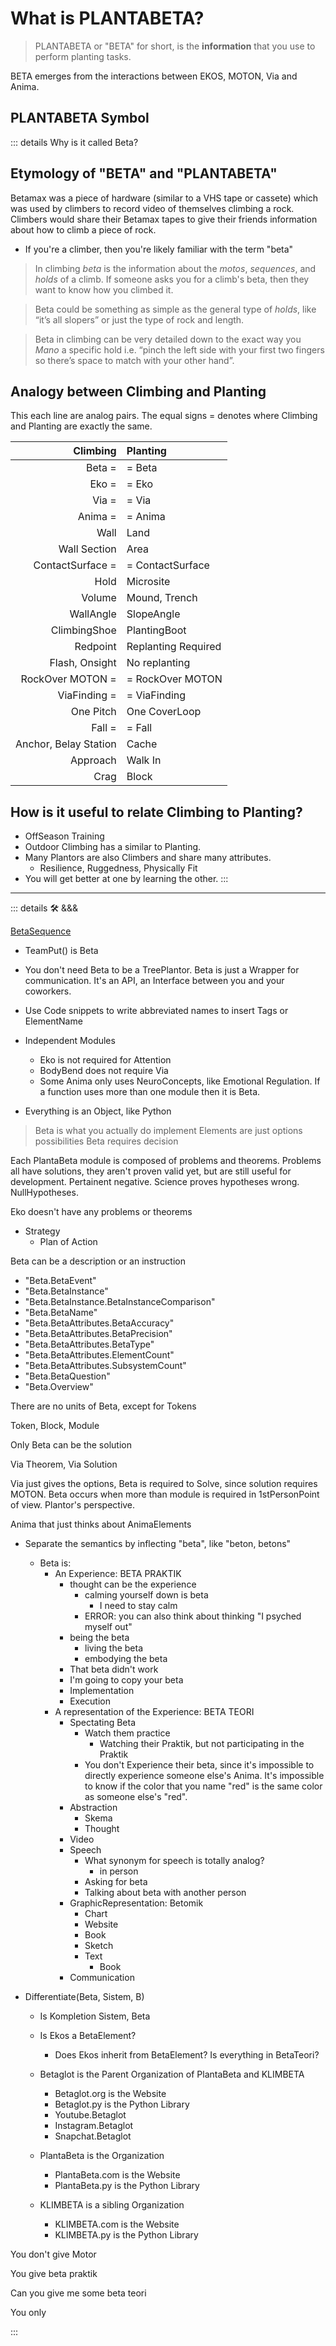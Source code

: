 # <beta>What is PLANTABETA?</beta>

> PLANTABETA or "BETA" for short, is the **information** that you use to perform planting tasks.

<beta>BETA</beta> emerges from the interactions between <ekos>EKOS</ekos>, <motor>MOTON</motor>, <via>Via</via> and <anima>Anima</anima>.

## <beta>PLANTABETA Symbol</beta>

::: details Why is it called <beta>Beta</beta>?

## Etymology of "<beta>BETA</beta>" and "<beta>PLANTABETA</beta>"

Betamax was a piece of hardware (similar to a VHS tape or cassete) which was used by climbers to record video of themselves climbing a rock. Climbers would share their Betamax tapes to give their friends information about how to climb a piece of rock.  

- If you're a climber, then you're likely familiar with the term "beta"

> In climbing _beta_ is the information about the _motos_, _sequences_, and _holds_ of a climb. If someone asks you for a climb's beta, then they want to know how you climbed it.

> Beta could be something as simple as the general type of _holds_, like “it’s all slopers” or just the type of rock and length.

> Beta in climbing can be very detailed down to the exact way you _Mano_ a specific hold i.e. “pinch the left side with your first two fingers so there’s space to match with your other hand”.

## Analogy between Climbing and Planting

This each line are analog pairs. The equal signs = denotes where Climbing and Planting are exactly the same.

|                         **Climbing** | **Planting**                      |
| -----------------------------------: | :-------------------------------- |
|                  <beta>Beta</beta> = | = <beta>Beta</beta>               |
|                     <ekos>Eko</ekos> = | = <ekos>Eko</ekos>                  |
|               <via>Via</via> = | = <via>Via</via>            |
|               <anima>Anima</anima> = | = <anima>Anima</anima>            |
|                      <ekos>Wall</ekos> | <ekos>Land</ekos>                   |
|              <ekos>Wall Section</ekos> | <ekos>Area</ekos>                  |
|      <via>ContactSurface</via> = | = <via>ContactSurface</via>   |
|                  <via>Hold</via> | <via>Microsite</via>          |
|                    <ekos>Volume</ekos> | <ekos>Mound, Trench</ekos>          |
|                 <ekos>WallAngle</ekos> | <ekos>SlopeAngle</ekos>             |
|            <motor>ClimbingShoe</motor> | <motor>PlantingBoot</motor>         |
|                <beta>Redpoint</beta> | <beta>Replanting Required </beta> |
|          <beta>Flash, Onsight</beta> | <beta>No replanting </beta>       |
|         <motor>RockOver MOTON </motor>= | = <motor>RockOver MOTON </motor>     |
|        <via>ViaFinding</via> = | = <via>ViaFinding</via>     |
|             <via>One Pitch</via> | <via>One CoverLoop </via>      |
|                  <motor>Fall</motor> = | = <motor>Fall</motor>               |
| <via>Anchor, Belay Station</via> | <via>Cache</via>              |
|              <via>Approach</via> | <via>Walk In </via>           |
|                     <ekos>Crag </ekos> | <ekos> Block</ekos>                 |

## How is it useful to relate Climbing to Planting?

- OffSeason Training
- Outdoor Climbing has a similar to Planting.
- Many Plantors are also Climbers and share many attributes.
    - Resilience, Ruggedness, Physically Fit
- You will get better at one by learning the other.
:::

---

<!-- =================================================== -->
<!-- =================================================== -->
<!-- =================================================== -->
<!-- =================================================== -->
<!-- =================================================== -->
::: details 🛠 &&&

[BetaSequence](https://docs.python.org/3/library/stdtypes.html#sequence-types-list-tuple-range)

- TeamPut() is Beta
- You don't need Beta to be a TreePlantor. Beta is just a Wrapper for communication. It's an API, an Interface between you and your coworkers.
- Use Code snippets to write abbreviated names to insert Tags or ElementName

- Independent Modules
    - Eko is not required for Attention
    - BodyBend does not require Via
    - Some Anima only uses NeuroConcepts, like Emotional Regulation. If a function uses more than one module then it is Beta.

- Everything is an Object, like Python

> Beta is what you actually do implement
> Elements are just options possibilities
> Beta requires decision

Each PlantaBeta module is composed of problems and theorems. Problems all have solutions, they aren't proven valid yet, but are still useful for development. Pertainent negative. Science proves hypotheses wrong. NullHypotheses.

Eko doesn't have any problems or theorems

- Strategy
    - Plan of Action

Beta can be a description or an instruction

- "Beta.BetaEvent"
- "Beta.BetaInstance"
- "Beta.BetaInstance.BetaInstanceComparison"
- "Beta.BetaName"
- "Beta.BetaAttributes.BetaAccuracy"
- "Beta.BetaAttributes.BetaPrecision"
- "Beta.BetaAttributes.BetaType"
- "Beta.BetaAttributes.ElementCount"
- "Beta.BetaAttributes.SubsystemCount"
- "Beta.BetaQuestion"
- "Beta.Overview"

There are no units of Beta, except for Tokens

Token, Block, Module

Only Beta can be the solution

Via Theorem, Via Solution

Via just gives the options, Beta is required to Solve, since solution requires MOTON. Beta occurs when more than module is required in 1stPersonPoint of view. Plantor's perspective.

Anima that just thinks about AnimaElements

- Separate the semantics by inflecting "beta", like "beton, betons"
    - Beta is:
        - An Experience: BETA PRAKTIK
            - thought can be the experience
                - calming yourself down is beta
                    - I need to stay calm
                - ERROR: you can also think about thinking
                    "I psyched myself out"
            - being the beta
                - living the beta
                - embodying the beta
            - That beta didn't work
            - I'm going to copy your beta
            - Implementation
            - Execution
        - A representation of the Experience: BETA TEORI
            - Spectating Beta
                - Watch them practice
                    - Watching their Praktik, but not participating in the Praktik
                - You don't Experience their beta, since it's impossible to directly experience someone else's Anima. It's impossible to know if the color that you name "red" is the same color as someone else's "red".
            - Abstraction
                - Skema
                - Thought
            - Video
            - Speech
                - What synonym for speech is totally analog?
                    - in person
                - Asking for beta
                - Talking about beta with another person
            - GraphicRepresentation: Betomik
                - Chart
                - Website
                - Book
                - Sketch
                - Text
                    - Book
            - Communication

- Differentiate(Beta, Sistem, B)
    - Is Kompletion Sistem, Beta
    - Is Ekos a BetaElement?
        - Does Ekos inherit from BetaElement? Is everything in BetaTeori?

    - Betaglot is the Parent Organization of PlantaBeta and KLIMBETA
        - Betaglot.org is the Website
        - Betaglot.py is the Python Library
        - Youtube.Betaglot
        - Instagram.Betaglot
        - Snapchat.Betaglot
    - PlantaBeta is the Organization
        - PlantaBeta.com is the Website
        - PlantaBeta.py is the Python Library
    - KLIMBETA is a sibling Organization
        - KLIMBETA.com is the Website
        - KLIMBETA.py is the Python Library

You don't give Motor

You give beta praktik

Can you give me some beta teori

You only

:::
